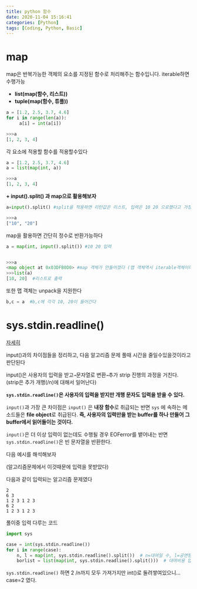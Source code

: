 ```yaml
---
title: python 함수
date: 2020-11-04 15:16:41
categories: [Python]
tags: [Coding, Python, Basic]
---
```


# map

 map은 반복가능한 객체의 요소를 지정된 함수로 처리해주는 함수입니다. iterable하면 수행가능

- **list(map(함수, 리스트))**
- **tuple(map(함수, 튜플))**

```python
a = [1.2, 2.5, 3.7, 4.6]
for i in range(len(a)):
     a[i] = int(a[i])

>>>a
[1, 2, 3, 4]
```

각 요소에 적용할 함수를 적용할수있다

```python
a = [1.2, 2.5, 3.7, 4.6]
a = list(map(int, a))

>>>a
[1, 2, 3, 4]
```

__\+ input().split() 과 map으로 활용해보자__

```python
a=input().split() #split을 적용하면 리턴값은 리스트, 입력은 10 20 으로했다고 가정

>>>a
["10", "20"]
```

map을 활용하면 간단히 정수로 반환가능하다

```python
a = map(int, input().split()) #10 20 입력


>>>a
<map object at 0x03DFB0D0> #map 객체가 만들어졌다 (맵 객체역시 iterable객체이다)
>>>list(a)
[10, 20]  #리스트로 출력
```

또한 맵 객체는 unpack을 지원한다

```python
b,c = a  #b,c에 각각 10, 20이 들어간다
```

# sys.stdin.readline()

[자세히](https://velog.io/@gouz7514/%ED%8C%8C%EC%9D%B4%EC%8D%AC-input-vs-sys.stdin.readline)

input()과의 차이점들을 정리하고, 다음 알고리즘 문제 풀때 시간을 줄일수있을것이라고 판단된다

input()은  사용자의 입력을 받고` → `문자열로 변환` → `추가 strip 진행의 과정을 거친다. (strip은 추가 개행(/n)에 대해서 일어난다)

__`sys.stdin.readline()`은 사용자의 입력을 받지만 개행 문자도 입력을 받을 수 있다.__

`input()`과 가장 큰 차이점은 `input()` 은 **내장 함수**로 취급되는 반면 `sys` 에 속하는 메소드들은 **file object**로 취급된다. __즉, 사용자의 입력만을 받는 buffer를 하나 만들어 그 buffer에서 읽어들이는 것이다.__

`input()`은 더 이상 입력이 없는데도 수행될 경우 EOFerror를 뱉어내는 반면 `sys.stdin.readline()`은 빈 문자열을 반환한다.

다음 예시를 해석해보자

(알고리즘문제에서 이것때문에 입력을 못받았다)

다음과 같이 입력되는 알고리즘 문제였다

```
2
6 3
1 2 3 1 2 3 
6 2 
1 2 3 1 2 3
```

풀이중 입력 다루는 코드

```python
import sys

case = int(sys.stdin.readline())
for i in range(case):
    n, l = map(int, sys.stdin.readline().split())  # n=대여일 수, l=공연팀 수
    borlist = list(map(int, sys.stdin.readline().split()))  # 대여비용 입력받음
```

`sys.stdin.readline()` 하면 2 /n까지 모두 가져가지만 int()로 둘려쌓여있으니... case=2 였다. 

